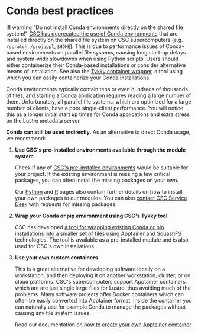 # Conda best practices

!!! warning "Do not install Conda environments directly on the shared file system!"
    [CSC has deprecated the use of Conda environments](../../computing/usage-policy.md#conda-installations)
    that are installed directly on the shared file system on CSC supercomputers (e.g. `/scratch`,
    `/projappl`, `$HOME`). This is due to performance issues of Conda-based environments on parallel
    file systems, causing long start-up delays and system-wide slowdowns when using Python scripts.
    Users should either containerize their Conda-based installations or consider alternative means
    of installation. See also the [Tykky container wrapper](../../computing/containers/tykky.md),
    a tool using which you can easily containerize your Conda installations.

Conda environments typically contain tens or even hundreds of thousands of
files, and starting a Conda application requires reading a large number of them.
Unfortunately, all parallel file systems, which are optimized for a large number of
clients, have a poor single-client performance. You will notice this as a longer
initial start up times for Conda applications and extra stress on the Lustre
metadata server.

**Conda can still be used indirectly**. As an alternative to direct Conda usage,
we recommend:

1. **Use CSC's pre-installed environments available through the module system**

    Check if any of [CSC's pre-installed environments](../apps/index.md) would
    be suitable for your project. If the existing environment is missing a few
    critical packages, you can often install the missing packages on your own.

    Our [Python](../apps/python.md#installing-python-packages-to-existing-modules)
    and [R](../apps/r-env.md#r-package-installations) pages also contain further
    details on how to install your own packages to our modules. You can also
    [contact CSC Service Desk](contact.md) with requests for missing packages.

2. **Wrap your Conda or pip environment using CSC's Tykky tool**

    CSC has developed [a tool for wrapping existing Conda or pip
    installations](../computing/containers/tykky.md) into a smaller set
    of files using Apptainer and SquashFS technologies. The tool is available
    as a pre-installed module and is also used for CSC's own installations.

3. **Use your own custom containers**

    This is a great alternative for developing software locally on a workstation,
    and then deploying it on another workstation, cluster, or on cloud platforms.
    CSC's supercomputers support Apptainer containers, which are are just single
    large files for Lustre, thus avoiding much of the problems. Many software
    projects offer Docker containers which can often be easily converted into
    Apptainer format. Inside the container you can naturally use for example
    Conda to manage the packages without causing any file system issues.

    Read our documentation on [how to create your own Apptainer
    container](../computing/containers/creating.md)
